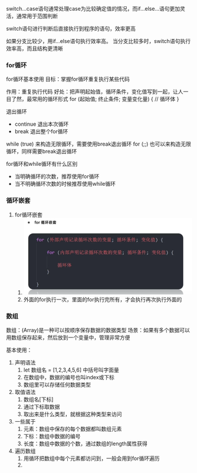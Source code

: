 switch...case语句通常处理case为比较确定值的情况，而if...else...语句更加灵活，通常用于范围判断

switch语句进行判断后直接执行到程序的语句，效率更高

如果分支比较少，用if...else语句执行效率高。
当分支比较多时，switch语句执行效率高，而且结构更清晰

### for循环

for循环基本使用
目标：掌握for循环重复执行某些代码

作用：重复执行代码
好处：把声明起始值，循环条件，变化值写到一起，让人一目了然，最常用的循环形式
for (起始值; 终止条件; 变量变化量) {
    // 循环体
}

退出循环 
- continue 退出本次循环
- break 退出整个for循环

while (true) 来构造无限循环，需要使用break退出循环
for (;;) 也可以来构造无限循环，同样需要break退出循环

for循环和while循环有什么区别
- 当明确循环的次数，推荐使用for循环
- 当不明确循环次数的时候推荐使用while循环


### 循环嵌套

1. for循环嵌套
   1. ![alt text](image.png)
   2. 外面的for执行一次，里面的for执行完所有，才会执行再次执行外面的


### 数组

数组：(Array)是一种可以按顺序保存数据的数据类型
场景：如果有多个数据可以用数组保存起来，然后放到一个变量中，管理非常方便

基本使用：
1. 声明语法
   1. let 数组名 = [1,2,3,4,5,6]   中括号叫字面量
   2. 在数组中，数据的编号也叫index或下标
   3. 数组里可以存储任何数据类型
2. 取值语法
   1. 数组名[下标]
   2. 通过下标取数据
   3. 取出来是什么类型，就根据这种类型来访问
3. 一些属于
   1. 元素：数组中保存的每个数据都叫数组元素
   2. 下标：数组中数据的编号
   3. 长度：数组中数据的个数，通过数组的length属性获得
4. 遍历数组
   1. 用循环把数组中每个元素都访问到，一般会用到for循环遍历
   2. 